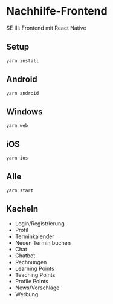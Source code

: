 # Nachhilfe-Frontend
SE III: Frontend mit React Native

## Setup
`yarn install`

## Android
`yarn android`

## Windows
`yarn web`

## iOS
`yarn ios`

## Alle
`yarn start`

## Kacheln
- Login/Registrierung
- Profil
- Terminkalender
- Neuen Termin buchen
- Chat
- Chatbot
- Rechnungen
- Learning Points
- Teaching Points
- Profile Points
- News/Vorschläge
- Werbung